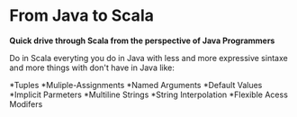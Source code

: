 From Java to Scala
======================

**Quick drive through Scala from the perspective of Java Programmers**

Do in Scala everyting you do in Java with less and more expressive sintaxe and more things with don't have in Java like:

*Tuples
*Muliple-Assignments
*Named Arguments
*Default Values
*Implicit Parmeters
*Multiline Strings
*String Interpolation
*Flexible Acess Modifers





